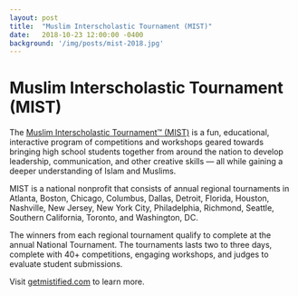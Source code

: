 ```yaml
---
layout: post
title:  "Muslim Interscholastic Tournament (MIST)"
date:   2018-10-23 12:00:00 -0400
background: '/img/posts/mist-2018.jpg'
---
```


# Muslim Interscholastic Tournament (MIST)

The [Muslim Interscholastic Tournament&trade; (MIST)](https://www.getmistified.com/) is a fun, educational, interactive program of competitions and workshops geared towards bringing high school students together from around the nation to develop leadership, communication, and other creative skills &mdash; all while gaining a deeper understanding of Islam and Muslims.

MIST is a national nonprofit that consists of annual regional tournaments in Atlanta, Boston, Chicago, Columbus, Dallas, Detroit, Florida, Houston, Nashville, New Jersey, New York City, Philadelphia, Richmond, Seattle, Southern California, Toronto, and Washington, DC.

The winners from each regional tournament qualify to complete at the annual National Tournament. The tournaments lasts two to three days, complete with 40+ competitions, engaging workshops, and judges to evaluate student submissions.

Visit [getmistified.com](https://www.getmistified.com/) to learn more.</p>
